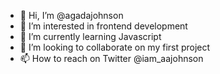- 👋 Hi, I’m @agadajohnson
- 👀 I’m interested in frontend development
- 🌱 I’m currently learning Javascript
- 💞️ I’m looking to collaborate on my first project
- 📫 How to reach on Twitter @iam_aajohnson

<!---
agadajohnson/agadajohnson is a ✨ special ✨ repository because its `README.md` (this file) appears on your GitHub profile.
You can click the Preview link to take a look at your changes.
--->
